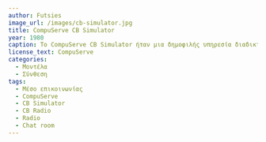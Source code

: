 ```yaml
---
author: Futsies
image_url: /images/cb-simulator.jpg
title: CompuServe CB Simulator
year: 1980
caption: Το CompuServe CB Simulator ήταν μια δημοφιλής υπηρεσία διαδικτυακής συνομιλίας που κυκλοφόρησε από την CompuServe τη δεκαετία του 1980. Το CB Simulator σχεδιάστηκε για να μιμηθεί την εμπειρία χρήσης ενός ραδιοφώνου Citizens' Band (CB), που ήταν μια δημοφιλής τεχνολογία επικοινωνίας τις δεκαετίας του 1970 και του 1980. Ο προσομοιωτής CB επέτρεπε στους χρήστες να δημιουργούν «κανάλια»/δωμάτια συνομιλίας στα οποία μπορούσαν να συμμετέχουν σε συνομιλίες με άλλους χρήστες. Η υπηρεσία υποστήριζε την ανταλλαγή μηνυμάτων με κείμενο(text-based) και οι χρήστες μπορούσαν να επιλέξουν ένα όνομα "οθόνης"(sreen-name) για χρήση στα δωμάτια συνομιλίας. Το CB Simulator ήταν ένα από τα πρώτα παραδείγματα διαδικτυακής συνομιλίας και ήταν πολύ δημοφιλές στην εποχή του. Τελικά αντικαταστάθηκε από νεότερες τεχνολογίες συνομιλίας, αλλά παραμένει σημαντικό μέρος της ιστορίας της διαδικτυακής επικοινωνίας.
license_text: CompuServe
categories:
  - Μοντέλα
  - Σύνθεση
tags:
  - Μέσο επικοινωνίας
  - CompuServe
  - CB Simulator
  - CB Radio
  - Radio
  - Chat room
---
```


